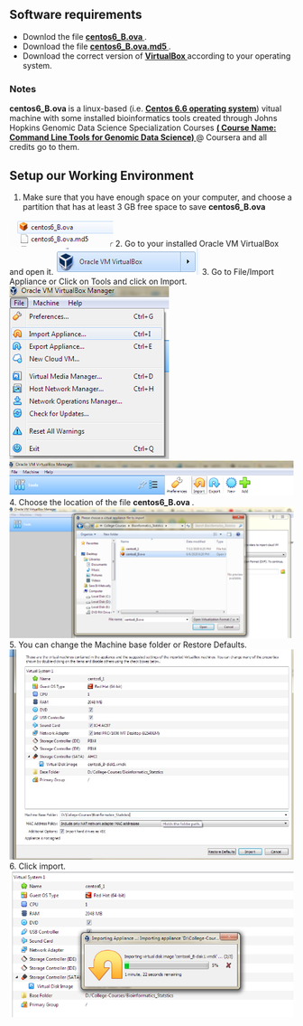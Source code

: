 ## Software requirements
<ul>
  <li> Downlod the file <a href="https://drive.google.com/file/d/1xZ5i9Rc0bPgqkb7mqEqj1fWUNf2J6PxL/view?usp=sharing"> <b> centos6_B.ova </b></a> .</li>
  <li> Download the file <a href="https://drive.google.com/file/d/1N56BTgcKwpWlC_NZPfH9Iy6vg3iFTGTj/view?usp=sharing"> <b> centos6_B.ova.md5 </b></a> .</li>
  <li> Download the correct version of <a href="https://www.virtualbox.org/wiki/Downloads"><b> VirtualBox </b></a> according to your operating system. </li>
</ul>

### Notes
<b> centos6_B.ova </b> is a linux-based (i.e. <a href="https://en.wikipedia.org/wiki/CentOS"> <b> Centos 6.6 operating system</b><a>) vitual machine with some installed bioinformatics tools created through Johns Hopkins Genomic Data Science Specialization Courses <a href="https://www.coursera.org/learn/genomic-tools/supplement/OyZzQ/vmbox-download-instructions"> <b> ( Course Name: Command Line Tools for Genomic Data Science)  </b> </a> @ Coursera and all credits go to them. 
  
  ## Setup our Working Environment 
  1. Make sure that you have enough space on your computer, and choose a partition that has at least 3 GB free space to save <b> centos6_B.ova </b>
  <img src="VM_ScreenShots/3.png" class="centerImage">
  2. Go to your installed Oracle VM VirtualBox and open it. 
  <img src="VM_ScreenShots/1.png" class="centerImage">
  3. Go to File/Import Appliance or Click on Tools and click on Import.
  <img src="VM_ScreenShots/2.png" class="centerImage"> 
  <img src="VM_ScreenShots/11.png" class="centerImage">
  4. Choose the location of the file <b> centos6_B.ova </b>.
  <img src="VM_ScreenShots/14.png" class="centerImage">
  5. You can change the Machine base folder or Restore Defaults.
  <img src="VM_ScreenShots/15.jpg" class="centerImage">
  6. Click import. 
  <img src="VM_ScreenShots/16.png" class="centerImage">
  
  
  
  
  
  
  
 
  

